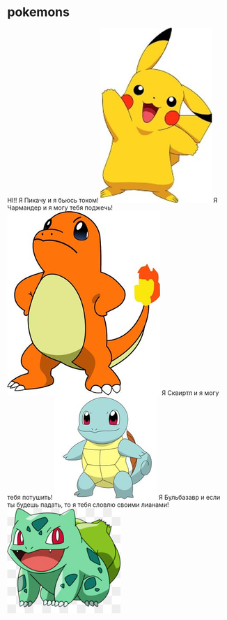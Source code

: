 # pokemons
HI!!
Я Пикачу и я бьюсь током!
![пика](81739932-256-k328252.jpg)
Я Чармандер и я могу тебя поджечь!
![чар](чар.jpg)
Я Сквиртл и я могу тебя потушить!
![скв](сквиртл.jpg)
Я Бульбазавр и если ты будешь падать, то я тебя 
словлю своими лианами!
![бу](бульб.jpg)
